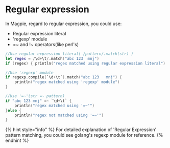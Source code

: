 # Regular expression

 In Magpie, regard to regular expression, you could use:

* Regular expression literal
* 'regexp' module
* =~ and !~ operators\(like perl's\)

```swift
//Use regular expression literal( /pattern/.match(str) )
let regex = /\d+\t/.match("abc 123	mnj")
if (regex) { println("regex matched using regular expression literal") }

//Use 'regexp' module
if regexp.compile(`\d+\t`).match("abc 123	mnj") {
    println("regex matched using 'regexp' module")
}

//Use '=~'(str =~ pattern)
if "abc 123	mnj" =~ `\d+\t` {
    println("regex matched using '=~'")
}else {
    println("regex not matched using '=~'")
}
```

{% hint style="info" %}
For detailed explanation of 'Regular Expression' pattern matching, you could see golang's regexp module for reference.
{% endhint %}

